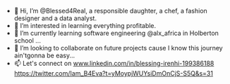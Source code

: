 - 👋 Hi, I’m @Blessed4Real, a responsible daughter, a chef, a fashion designer and a data analyst.
- 👀 I’m interested in learning everything profitable.
- 🌱 I’m currently learning software engineering @alx_africa in Holberton school ...
- 💞️ I’m looking to collaborate on future projects cause I know this journey ain'tgonna be easy...
- 📫 Let's connect on www.linkedin.com/in/blessing-irenhi-199386188
https://twitter.com/Iam_B4Eva?t=yMoypjWUYsiDmOnCjS-S5Q&s=31
<!---
Blessed4Real/Blessed4Real is a ✨ special ✨ repository because its `README.md` (this file) appears on your GitHub profile.
You can click the Preview link to take a look at your changes.
--->
